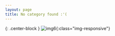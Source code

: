 ```yaml
---
layout: page
title: No category found :'(
---
```


{: .center-block }
![img6](https://unsplash.it/500/500/?random){:class="img-responsive"}